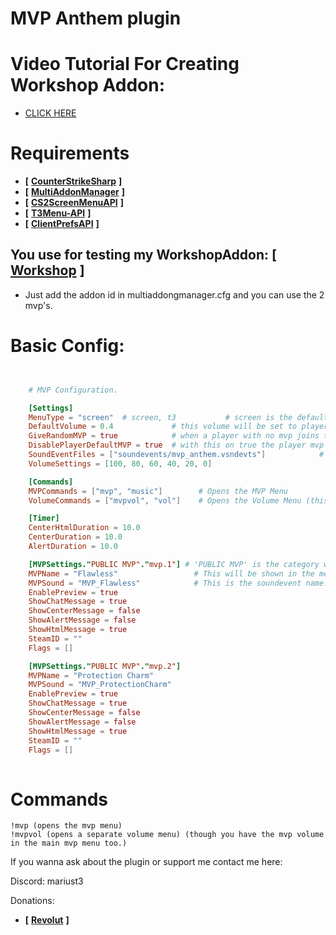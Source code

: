 # MVP Anthem plugin

# Video Tutorial For Creating Workshop Addon:
- [CLICK HERE](https://youtu.be/ELnCfj0xGQ8)

# Requirements
- **[** [**CounterStrikeSharp**](https://github.com/roflmuffin/CounterStrikeSharp) **]**
- **[** [**MultiAddonManager**](https://github.com/Source2ZE/MultiAddonManager) **]**
- **[** [**CS2ScreenMenuAPI**](https://github.com/T3Marius/CS2ScreenMenuAPI) **]**
- **[** [**T3Menu-API**](https://github.com/T3Marius/T3Menu-API) **]**
- **[** [**ClientPrefsAPI**](https://github.com/Cruze03/Clientprefs) **]**

## You use for testing my WorkshopAddon: **[** [**Workshop**](https://steamcommunity.com/sharedfiles/filedetails/?id=3450055137) **]**
- Just add the addon id in multiaddongmanager.cfg and you can use the 2 mvp's.

# Basic Config:
```toml


    # MVP Configuration.

    [Settings]
    MenuType = "screen"  # screen, t3           # screen is the default menu, if you don't wanna use t3menu don't even add the shared of it.
    DefaultVolume = 0.4             # this volume will be set to players who don't have one setted.
    GiveRandomMVP = true            # when a player with no mvp joins the server, a random MVP is assinged to him.
    DisablePlayerDefaultMVP = true  # with this on true the player mvp from steam will be disabled.
    SoundEventFiles = ["soundevents/mvp_anthem.vsndevts"]            # VERY IMPORTANT: In order for the sounds to work you need to add the path for soundevent file here.
    VolumeSettings = [100, 80, 60, 40, 20, 0]

    [Commands]
    MVPCommands = ["mvp", "music"]        # Opens the MVP Menu
    VolumeCommands = ["mvpvol", "vol"]    # Opens the Volume Menu (this is just a separate command)

    [Timer]
    CenterHtmlDuration = 10.0
    CenterDuration = 10.0
    AlertDuration = 10.0

    [MVPSettings."PUBLIC MVP"."mvp.1"] # 'PUBLIC MVP' is the category which will be shown in the menu. 'mvp.1' is the key which u set the message to in lang folder.
    MVPName = "Flawless"                 # This will be shown in the menu.
    MVPSound = "MVP_Flawless"            # This is the soundevent name. With this the sound will play.
    EnablePreview = true
    ShowChatMessage = true
    ShowCenterMessage = false
    ShowAlertMessage = false
    ShowHtmlMessage = true
    SteamID = ""
    Flags = []

    [MVPSettings."PUBLIC MVP"."mvp.2"]
    MVPName = "Protection Charm"
    MVPSound = "MVP_ProtectionCharm"
    EnablePreview = true
    ShowChatMessage = true
    ShowCenterMessage = false
    ShowAlertMessage = false
    ShowHtmlMessage = true
    SteamID = ""
    Flags = []
    

```

# Commands
```
!mvp (opens the mvp menu)
!mvpvol (opens a separate volume menu) (though you have the mvp volume in the main mvp menu too.)
```

If you wanna ask about the plugin or support me contact me here:

Discord: mariust3

Donations:
- **[** [**Revolut**](revolut.me/dumitrqxrj) **]**
